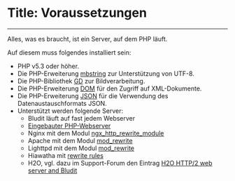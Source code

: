 # Title: Voraussetzungen
<!-- Position: 2 -->
---
Alles, was es braucht, ist ein Server, auf dem PHP läuft.

Auf diesem muss folgendes installiert sein:

- PHP v5.3 oder höher.
- Die PHP-Erweiterung [mbstring](http://php.net/manual/de/book.mbstring.php) zur Unterstützung von UTF-8.
- Die PHP-Bibliothek [GD](http://php.net/manual/de/book.image.php) zur Bildverarbeitung.
- Die PHP-Erweiterung [DOM](http://php.net/manual/de/book.dom.php) für den Zugriff auf XML-Dokumente.
- Die PHP-Erweiterung [JSON](http://php.net/manual/de/book.json.php) für die Verwendung des Datenaustauschformats JSON.
- Unterstützt werden folgende Server:
  * Bludit läuft auf fast jedem Webserver
  * [Eingebauter PHP-Webserver](http://php.net/manual/de/features.commandline.webserver.php)
  * Nginx mit dem Modul [ngx_http_rewrite_module](http://nginx.org/en/docs/http/ngx_http_rewrite_module.html)
  * Apache mit dem Modul [mod_rewrite](http://httpd.apache.org/docs/current/mod/mod_rewrite.html)
  * Lighttpd mit dem Modul [mod_rewrite](http://redmine.lighttpd.net/projects/1/wiki/docs_modrewrite)
  * Hiawatha mit [rewrite rules](https://www.hiawatha-webserver.org/howto/url_rewrite_rules)
  * H2O, vgl. dazu im Support-Forum den Eintrag [H2O HTTP/2 web server and Bludit](https://forum.bludit.org/viewtopic.php?f=6&t=1015)
  
